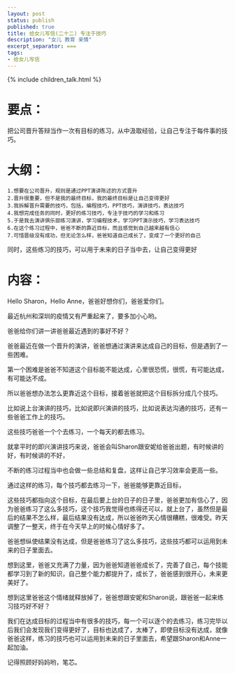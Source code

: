 ```yaml
---
layout: post
status: publish
published: true
title: 给女儿写信(二十二) 专注于技巧
description: "女儿 教育 亲情"
excerpt_separator: ===
tags:
- 给女儿写信
---
```


{% include children_talk.html %}


# 要点：

把公司晋升答辩当作一次有目标的练习，从中汲取经验，让自己专注于每件事的技巧。

# 大纲：

	1.想要在公司晋升，规则是通过PPT演讲陈述的方式晋升
	2.晋升很重要，但不是我的最终目标，我的最终目标是让自己变得更好
	3.我拆解晋升需要的技巧，包括，编程技巧，PPT技巧，演讲技巧，表达技巧
	4.我想完成任务的同时，更好的练习技巧，专注于技巧的学习和练习
	5.于是我去演讲俱乐部练习演讲，学习编程技术，学习PPT演示技巧，学习表达技巧
	6.在这个练习过程中，爸爸不断的靠近目标，而且感觉到自己越来越有信心
	7.可惜晋级没有成功，但无论怎么样，爸爸知道自己成长了，变成了一个更好的自己

同时，这些练习的技巧，可以用于未来的日子当中去，让自己变得更好

# 内容：

Hello Sharon，Hello Anne，爸爸好想你们，爸爸爱你们。

最近杭州和深圳的疫情又有严重起来了，要多加小心哟。

爸爸给你们讲一讲爸爸最近遇到的事好不好？

爸爸最近在做一个晋升的演讲，爸爸想通过演讲来达成自己的目标，但是遇到了一些困难。

第一个困难是爸爸不知道这个目标能不能达成，心里很恐慌，很慌，有可能达成，有可能达不成。

所以爸爸想办法怎么更靠近这个目标，接着爸爸就把这个目标拆分成几个技巧。

比如说上台演讲的技巧，比如说即兴演讲的技巧，比如说表达沟通的技巧，还有一些爸爸工作上的技巧。

这些技巧爸爸一个个去练习，一个每天的都去练习。

就拿平时的即兴演讲技巧来说，爸爸会叫Sharon跟安妮给爸爸出题，有时候讲的好，有时候讲的不好，

不断的练习过程当中也会做一些总结和复盘，这样让自己学习效率会更高一些。

通过这样的练习，每个技巧都去练习一下，爸爸能够更靠近目标，

这些技巧都指向这个目标，在最后要上台的日子的日子里，爸爸更加有信心了，因为爸爸练习了这么多技巧，这个技巧我觉得也练得还可以，就上台了，虽然但是最后的结果不怎么样，最后结果没有达成，所以爸爸昨天心情很糟糕，很难受。昨天调整了一整天，终于在今天早上的时候心情好多了。

爸爸想纵使结果没有达成，但是爸爸练习了这么多技巧，这些技巧都可以运用到未来的日子里面去。

想到这里，爸爸又充满了力量，因为爸爸知道爸爸成长了，完善了自己，每个技能都学习到了新的知识，自己整个能力都提升了，成长了，爸爸感到很开心，未来更美好了。

想到这里爸爸这个情绪就释放掉了，爸爸想跟安妮和Sharon说，跟爸爸一起来练习技巧好不好？

我们在达成目标的过程当中有很多的技巧，每一个可以逐个的去练习，练习完毕以后我们会发现我们变得更好了，目标也达成了，太棒了，即使目标没有达成，就像爸爸这样，练习的技巧也可以运用到未来的日子里面去，希望跟Sharon和Anne一起加油。

记得照顾好妈妈哟，笔芯。


